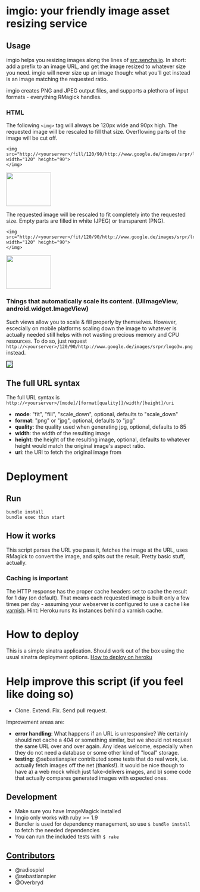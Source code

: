 # imgio: your friendly image asset resizing service

## Usage

imgio helps you resizing images along the lines of [src.sencha.io](http://www.sencha.com/learn/how-to-use-src-sencha-io/). In short: add a prefix to an image URL, and get the image resized to whatever size you need. imgio will never size up an image though: what you'll get instead is 
an image matching the requested ratio.

imgio creates PNG and JPEG output files, and supports a plethora of input formats - everything RMagick handles.

### HTML

The following `<img>` tag will always be 120px wide and 90px high. The requested image will be rescaled to fill that size. Overflowing parts of the image will be cut off.

    <img src="http://<yourserver>/fill/120/90/http://www.google.de/images/srpr/logo3w.png" width="120" height="90">
    </img>

<img src="http://imgio.heroku.com/fill/120/90/http://www.google.de/images/srpr/logo3w.png" width="120" height="90">
</img>

The requested image will be rescaled to fit completely into the requested size. Empty parts are filled
in white (JPEG) or transparent (PNG).

    <img src="http://<yourserver>/fit/120/90/http://www.google.de/images/srpr/logo3w.png" width="120" height="90">
    </img>

<img src="http://imgio.heroku.com/fit/png/120/90/http://www.google.de/images/srpr/logo3w.png" width="120" height="90">
</img>

### Things that automatically scale its content. (UIImageView, android.widget.ImageView)

Such views allow you to scale & fill properly by themselves. However, escecially on mobile 
platforms scaling down the image to whatever is actually needed still helps with not 
wasting precious memory and CPU resources. To do so, just request `http://<yourserver>/120/90/http://www.google.de/images/srpr/logo3w.png` instead.
  
<img src="http://imgio.heroku.com/120/90/http://www.google.de/images/srpr/logo3w.png" style="border: 1px solid black">
</img>

## The full URL syntax

The full URL syntax is `http://<yourserver>/[mode]/[format[quality]]/width/[height]/uri`

* **mode**: "fit", "fill", "scale_down", optional, defaults to "scale_down"
* **format**: "png" or "jpg", optional, defaults to "jpg"
* **quality**: the quality used when generating jpg, optional, defaults to 85
* **width**: the width of the resulting image
* **height**: the height of the resulting image, optional, defaults to whatever height would match the original image's aspect ratio.
* **uri**: the URI to fetch the original image from

# Deployment

## Run

    bundle install
    bundle exec thin start

## How it works

This script parses the URL you pass it, fetches the image at the URL, uses RMagick to convert the image, and spits out the result. Pretty basic stuff, actually.

### Caching is important

The HTTP response has the proper cache headers set to cache the result for 1 day (on default). That means
each requested image is built only a few times per day - assuming your webserver is configured to use a cache like [varnish](https://www.varnish-cache.org/). Hint: Heroku runs its instances behind a varnish cache.

# How to deploy

This is a simple sinatra application. Should work out of the box using the usual sinatra deployment options.
[How to deploy on heroku](http://blog.heroku.com/archives/2009/3/5/32_deploy_merb_sinatra_or_any_rack_app_to_heroku/)

# Help improve this script (if you feel like doing so)

- Clone. Extend. Fix. Send pull request.

Improvement areas are:

- **error handling**: What happens if an URL is unresponsive? We certainly should not cache a 404 or something
  similar, but we should not request the same URL over and over again. Any ideas welcome, especially when
  they do not need a database or some other kind of "local" storage. 
- **testing**: @sebastianspier contributed some tests that do real work, i.e. actually fetch images off the
  net (thanks!). It would be nice though to have a) a web mock which just fake-delivers images, and b) some
  code that actually compares generated images with expected ones. 
  
## Development

* Make sure you have ImageMagick installed
* Imgio only works with ruby >= 1.9
* Bundler is used for dependency management, so use `$ bundle install` to fetch the needed dependencies
* You can run the included tests with `$ rake`

## [Contributors](https://github.com/radiospiel/imgio/contributors)

* @radiospiel
* @sebastianspier
* @Overbryd

